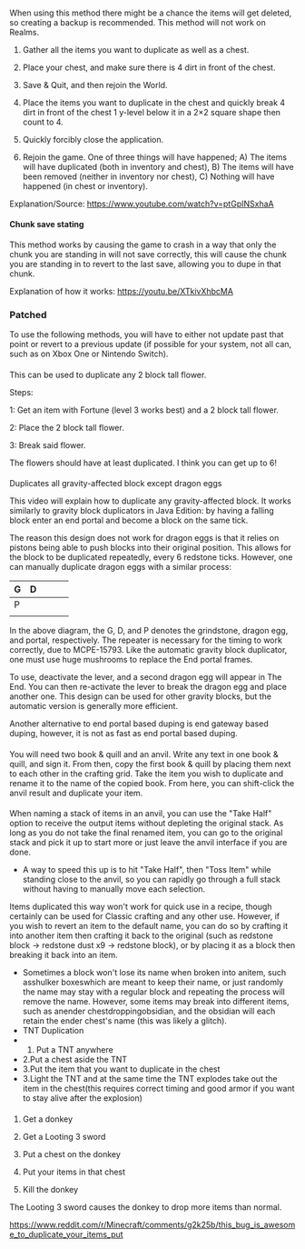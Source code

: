 #### 
When using this method there might be a chance the items will get deleted, so creating a backup is recommended.
This method will not work on Realms. 

1. Gather all the items you want to duplicate as well as a chest.

2. Place your chest, and make sure there is 4 dirt in front of the chest.

3. Save & Quit, and then rejoin the World. 

4. Place the items you want to duplicate in the chest and quickly break 4 dirt in front of the chest 1 y-level below it in a 2×2 square shape then count to 4.

5. Quickly forcibly close the application. 

6. Rejoin the game. One of three things will have happened; 
A) The items will have duplicated (both in inventory and chest), 
B) The items will have been removed (neither in inventory nor chest), 
C) Nothing will have happened (in chest or inventory).

Explanation/Source: https://www.youtube.com/watch?v=ptGpINSxhaA



#### Chunk save stating
This method works by causing the game to crash in a way that only the chunk you are standing in will not save correctly, this will cause the chunk you are standing in to revert to the last save, allowing you to dupe in that chunk. 

Explanation of how it works: https://youtu.be/XTkivXhbcMA



### Patched
To use the following methods, you will have to either not update past that point or revert to a previous update (if possible for your system, not all can, such as on Xbox One or Nintendo Switch).



#### 
This can be used to duplicate any 2 block tall flower.

Steps:

1: Get an item with Fortune (level 3 works best) and a 2 block tall flower.

2: Place the 2 block tall flower.

3: Break said flower.

The flowers should have at least duplicated. I think you can get up to 6!

#### 
Duplicates all gravity-affected block except dragon eggs

This video will explain how to duplicate any gravity-affected block. It works similarly to gravity block duplicators in Java Edition: by having a falling block enter an end portal and become a block on the same tick. 




The reason this design does not work for dragon eggs is that it relies on pistons being able to push blocks into their original position. This allows for the block to be duplicated repeatedly, every 6 redstone ticks. However, one can manually duplicate dragon eggs with a similar process:

| G | D |  |  |  |
|---|---|--|--|--|
| P |   |  |  |  |
|   |   |  |  |  |

In the above diagram, the G, D, and P denotes the grindstone, dragon egg, and portal, respectively. The repeater is necessary for the timing to work correctly, due to MCPE-15793. Like the automatic gravity block duplicator, one must use huge mushrooms to replace the End portal frames.

To use, deactivate the lever, and a second dragon egg will appear in The End. You can then re-activate the lever to break the dragon egg and place another one. This design can be used for other gravity blocks, but the automatic version is generally more efficient.

Another alternative to end portal based duping is end gateway based duping, however, it is not as fast as end portal based duping.



#### 
You will need two book & quill and an anvil. Write any text in one book & quill, and sign it. From then, copy the first book & quill by placing them next to each other in the crafting grid. Take the item you wish to duplicate and rename it to the name of the copied book. From here, you can shift-click the anvil result and duplicate your item.

#### 
When naming a stack of items in an anvil, you can use the "Take Half" option to receive the output items without depleting the original stack. As long as you do not take the final renamed item, you can go to the original stack and pick it up to start more or just leave the anvil interface if you are done.

- A way to speed this up is to hit "Take Half", then "Toss Item" while standing close to the anvil, so you can rapidly go through a full stack without having to manually move each selection.

Items duplicated this way won't work for quick use in a recipe, though certainly can be used for Classic crafting and any other use. However, if you wish to revert an item to the default name, you can do so by crafting it into another item then crafting it back to the original (such as redstone block -> redstone dust x9 -> redstone block), or by placing it as a block then breaking it back into an item.

- Sometimes a block won't lose its name when broken into anitem, such asshulker boxeswhich are meant to keep their name, or just randomly the name may stay with a regular block and repeating the process will remove the name. However, some items may break into different items, such as anender chestdroppingobsidian, and the obsidian will each retain the ender chest's name (this was likely a glitch).
- TNT Duplication
- 1. Put a TNT anywhere
- 2.Put a chest aside the TNT
- 3.Put the item that you want to duplicate in the chest
- 3.Light the TNT and at the same time the TNT explodes take out the item in the chest(this requires correct timing and good armor if you want to stay alive after the explosion)

#### 
1. Get a donkey

2. Get a Looting 3 sword

3. Put a chest on the donkey

4. Put your items in that chest 

5. Kill the donkey

The Looting 3 sword causes the donkey to drop more items than normal.

https://www.reddit.com/r/Minecraft/comments/g2k25b/this_bug_is_awesome_to_duplicate_your_items_put

